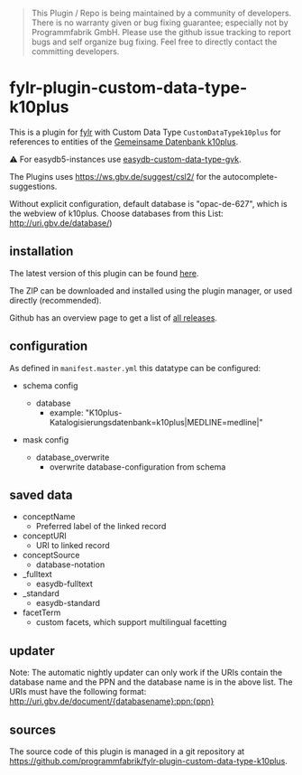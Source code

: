 > This Plugin / Repo is being maintained by a community of developers.
There is no warranty given or bug fixing guarantee; especially not by
Programmfabrik GmbH. Please use the github issue tracking to report bugs
and self organize bug fixing. Feel free to directly contact the committing
developers.

# fylr-plugin-custom-data-type-k10plus

This is a plugin for [fylr](https://docs.fylr.io/) with Custom Data Type `CustomDataTypek10plus` for references to entities of the [Gemeinsame Datenbank k10plus](https://kxp.k10plus.de/).

⚠️ For easydb5-instances use [easydb-custom-data-type-gvk](https://github.com/programmfabrik/easydb-custom-data-type-gvk).

The Plugins uses <https://ws.gbv.de/suggest/csl2/> for the autocomplete-suggestions.

Without explicit configuration, default database is "opac-de-627", which is the webview of k10plus.
Choose databases from this List: http://uri.gbv.de/database/)

## installation

The latest version of this plugin can be found [here](https://github.com/programmfabrik/fylr-plugin-custom-data-type-k10plus/releases/latest/download/customDataTypek10plus.zip).

The ZIP can be downloaded and installed using the plugin manager, or used directly (recommended).

Github has an overview page to get a list of [all releases](https://github.com/programmfabrik/fylr-plugin-custom-data-type-k10plus/releases/).


## configuration

As defined in `manifest.master.yml` this datatype can be configured:

* schema config
   * database
       * example: "K10plus-Katalogisierungsdatenbank=k10plus|MEDLINE=medline|"

* mask config
    * database_overwrite
        * overwrite database-configuration from schema

## saved data
* conceptName
    * Preferred label of the linked record
* conceptURI
    * URI to linked record
* conceptSource
    * database-notation 
* _fulltext
    * easydb-fulltext
* _standard
    * easydb-standard
* facetTerm
    * custom facets, which support multilingual facetting

## updater

Note: The automatic nightly updater can only work if the URIs contain the database name and the PPN and the database name is in the above list.
The URIs must have the following format: http://uri.gbv.de/document/{databasename}:ppn:{ppn}

## sources

The source code of this plugin is managed in a git repository at <https://github.com/programmfabrik/fylr-plugin-custom-data-type-k10plus>.
